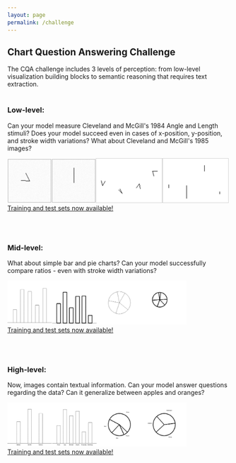 ```yaml
---
layout: page
permalink: /challenge
---
```


<h2>Chart Question Answering Challenge</h2>

The CQA challenge includes 3 levels of perception: from  low-level visualization building blocks to semantic reasoning that requires text extraction.<br><br>

<h3>Low-level:</h3> Can your model measure Cleveland and McGill's 1984 Angle and Length stimuli? Does your model succeed even in cases of x-position, y-position, and stroke width variations? What about Cleveland and McGill's 1985 images?

<img src='gfx/angle.png' style='height:100px'><img src='gfx/length.png' style='height:100px'><img src='gfx/4angle.png' style='height:99px;border:1px solid lightgray;'><img src='gfx/4length.png' style='height:99px;border:1px solid lightgray;'><br>
<a href="https://drive.google.com/file/d/1X1o8Mkn3t4rnZvAnUWABJMhByG8GFNc8/view?usp=sharing" target="_blank" class='lightgray'>Training and test sets now available!</a>

<br><br>

<h3>Mid-level:</h3> What about simple bar and pie charts? Can your model successfully compare ratios - even with stroke width variations?

<img src='gfx/wide_lev2.png' style='height:100px'><br>
<a href="https://drive.google.com/file/d/1o6EMJjpiLnvVzftOB_FJlzYid-QbJI6N/view?usp=sharing" target="_blank" class='lightgray'>Training and test sets now available!</a>

<br><br>

<h3>High-level:</h3> Now, images contain textual information. Can your model answer questions regarding the data? Can it generalize between apples and oranges? 


<img src='gfx/wide_lev3.png' style='height:100px'><br>
<a href="https://drive.google.com/file/d/1zyqj6M5ug-57ohxmgTogCMrxb33_7w8x/view?usp=sharing" target="_blank" class='lightgray'>Training and test sets now available!</a>
